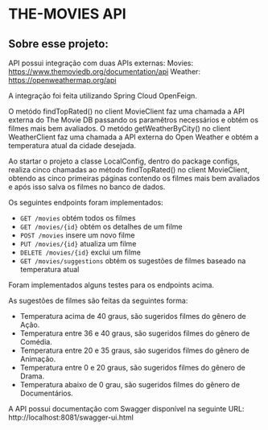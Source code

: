 # THE-MOVIES API

## Sobre esse projeto:

API possui integração com duas APIs externas:
Movies: https://www.themoviedb.org/documentation/api
Weather: https://openweathermap.org/api

A integração foi feita utilizando Spring Cloud OpenFeign.

O metódo findTopRated() no client MovieClient faz uma chamada a API externa  do The Movie DB passando os paramêtros necessários e obtém os filmes mais bem 
avaliados.
O metódo getWeatherByCity() no client WeatherClient faz uma chamada a API externa do Open Weather e obtém a temperatura atual da cidade desejada.

Ao startar o projeto a classe LocalConfig, dentro do package configs, realiza cinco chamadas ao método findTopRated() no client MovieClient, obtendo as 
cinco primeiras páginas contendo os filmes mais bem avaliados e após isso salva os filmes no banco de dados.

Os seguintes endpoints foram implementados:

- `GET /movies` obtém todos os filmes
- `GET /movies/{id}` obtém os detalhes de um filme
- `POST /movies` insere um novo filme
- `PUT /movies/{id}` atualiza um filme
- `DELETE /movies/{id}` exclui um filme
- `GET /movies/suggestions` obtém os sugestões de filmes baseado na temperatura atual

Foram implementados alguns testes para os endpoints acima.

As sugestões de filmes são feitas da seguintes forma:

- Temperatura acima de 40 graus, são sugeridos filmes do gênero de Ação.
- Temperatura entre 36 e 40 graus, são sugeridos filmes do gênero de Comédia.
- Temperatura entre 20 e 35 graus, são sugeridos filmes do gênero de Animação.
- Temperatura entre 0 e 20 graus, são sugeridos filmes do gênero de Drama.
- Temperatura abaixo de 0 grau, são sugeridos filmes do gênero de Documentários.

A API possui documentação com Swagger disponível na seguinte URL: http://localhost:8081/swagger-ui.html


